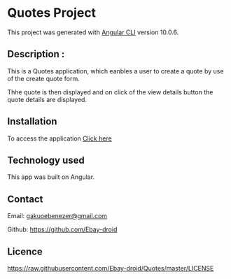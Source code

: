 # Quotes Project

This project was generated with [Angular CLI](https://github.com/angular/angular-cli) version 10.0.6.

## Description :

This is a Quotes application, which eanbles a user to create  a quote by use of the create quote form.

Thhe quote is then displayed and on click of the view details button the quote details are  displayed.

## Installation

To access the application [Click here](https://Ebay-droid.github.io/Quotes)

## Technology used

This app was built on Angular.


## Contact

Email: gakuoebenezer@gmail.com

Github: https://github.com/Ebay-droid


## Licence

https://raw.githubusercontent.com/Ebay-droid/Quotes/master/LICENSE

